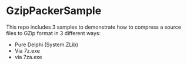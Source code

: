 # GzipPackerSample
This repo includes 3 samples to demonstrate how to compress a source files to GZip format in 3 different ways:
- Pure Delphi (System.ZLib)
- Via 7z.exe
- via 7za.exe

